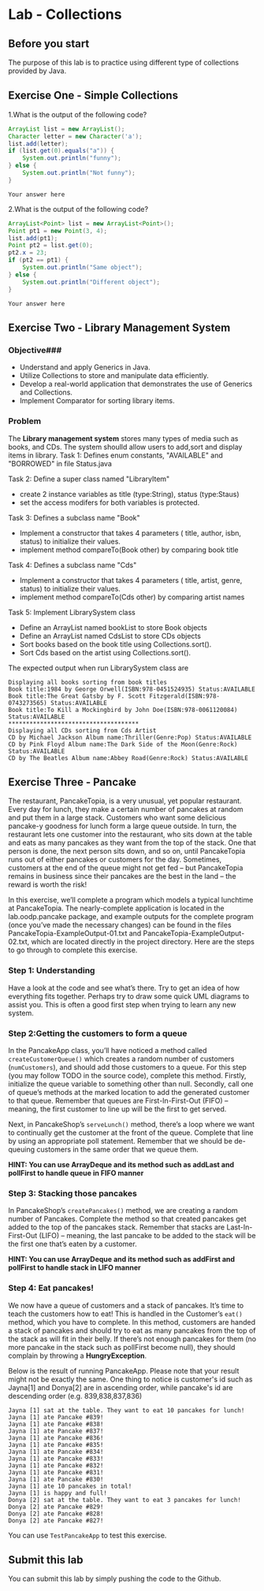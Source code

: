 Lab - Collections
==========

Before you start
----------
The purpose of this lab is to practice using different type of collections provided by Java.

Exercise One - Simple Collections
---------------------
1.What is the output of the following code?

```java
ArrayList list = new ArrayList();
Character letter = new Character('a');
list.add(letter);
if (list.get(0).equals("a")) {
	System.out.println("funny");
} else {
	System.out.println("Not funny");
}
```

```
Your answer here
```

2.What is the output of the following code?

```java
ArrayList<Point> list = new ArrayList<Point>();
Point pt1 = new Point(3, 4);
list.add(pt1);
Point pt2 = list.get(0);
pt2.x = 23;
if (pt2 == pt1) {
	System.out.println("Same object");
} else {
	System.out.println("Different object");
}
```

```
Your answer here
```

Exercise Two - Library Management System
-----------------------------------------

### Objective### 
- Understand and apply Generics in Java.
- Utilize Collections to store and manipulate data efficiently.
- Develop a real-world application that demonstrates the use of Generics and Collections.
- Implement Comparator for sorting library items.

### Problem ###
The **Library management system** stores many types of media such as books, and CDs. The system shoulld allow users to add,sort and display items in library.
Task 1: Defines enum constants, "AVAILABLE" and "BORROWED" in file Status.java

Task 2: Define a super class named "LibraryItem"
- create 2 instance variables as title (type:String), status (type:Staus)
- set the access modifers for both variables is protected.

Task 3: Defines a subclass name "Book"
-  Implement a constructor that takes 4 parameters ( title, author, isbn, status) to initialize their values.
-  implement method compareTo(Book other) by comparing book title

Task 4: Defines a subclass name "Cds"
- Implement a constructor that takes 4 parameters ( title, artist, genre, status) to initialize their values.
- implement method compareTo(Cds other) by comparing  artist names

Task 5: Implement LibrarySystem class
- Define an ArrayList named  bookList to store Book objects
- Define an ArrayList named  CdsList to store CDs objects
- Sort books based on the book title using Collections.sort().
- Sort Cds based on the artist using Collections.sort().

The expected output when run LibrarySystem class are 
```
Displaying all books sorting from book titles
Book title:1984 by George Orwell(ISBN:978-0451524935) Status:AVAILABLE
Book title:The Great Gatsby by F. Scott Fitzgerald(ISBN:978-0743273565) Status:AVAILABLE
Book title:To Kill a Mockingbird by John Doe(ISBN:978-0061120084) Status:AVAILABLE
*************************************
Displaying all CDs sorting from Cds Artist
CD by Michael Jackson Album name:Thriller(Genre:Pop) Status:AVAILABLE
CD by Pink Floyd Album name:The Dark Side of the Moon(Genre:Rock) Status:AVAILABLE
CD by The Beatles Album name:Abbey Road(Genre:Rock) Status:AVAILABLE
```



Exercise Three - Pancake
----------------------
The restaurant, PancakeTopia, is a very unusual, yet popular restaurant. Every day for lunch, they make a certain number of pancakes at random and put them in a large stack. Customers who want some delicious pancake-y goodness for lunch form a large queue outside. In turn, the restaurant lets one customer into the restaurant, who sits down at the table and eats as many pancakes as they want from the top of the stack. One that person is done, the next person sits down, and so on, until PancakeTopia runs out of either pancakes or customers for the day. Sometimes, customers at the end of the queue might not get fed – but PancakeTopia remains in business since their pancakes are the best in the land – the reward is worth the risk!

In this exercise, we’ll complete a program which models a typical lunchtime at PancakeTopia. The nearly-complete application is located in the lab.oodp.pancake package, and example outputs for the complete program (once you’ve made the necessary changes) can be found in the files PancakeTopia-ExampleOutput-01.txt and PancakeTopia-ExampleOutput-02.txt, which are located directly in the project directory. Here are the steps to go through to complete this exercise.

### Step 1: Understanding ###
Have a look at the code and see what’s there. Try to get an idea of how everything fits together. Perhaps try to draw some quick UML diagrams to assist you. This is often a good first step when trying to learn any new system.

### Step 2:Getting the customers to form a queue ###
In the PancakeApp class, you’ll have noticed a method called `createCustomerQueue()` which creates a random number of customers (`numCustomers`), and should add those customers to a queue. For this step (you may follow TODO in the source code), complete this method. Firstly, initialize the queue variable to something other than null. Secondly, call one of queue’s methods at the marked location to add the generated customer to that queue. Remember that queues are First-In-First-Out (FIFO) – meaning, the first customer to line up will be the first to get served.

Next, in PancakeShop’s `serveLunch()` method, there’s a loop where we want to continually get the customer at the front of the queue. Complete that line by using an appropriate poll statement. Remember that we should be de-queuing customers in the same order that we queue them.

**HINT: You can use ArrayDeque and its method such as addLast and pollFirst to handle queue in FIFO manner**


### Step 3: Stacking those pancakes ###
In PancakeShop’s `createPancakes()` method, we are creating a random number of Pancakes. Complete the method so that created pancakes get added to the top of the pancakes stack. Remember that stacks are Last-In-First-Out (LIFO) – meaning, the last pancake to be added to the stack will be the first one that’s eaten by a customer.

**HINT: You can use ArrayDeque and its method such as addFirst and pollFirst to handle stack in LIFO manner**


### Step 4: Eat pancakes! ###
We now have a queue of customers and a stack of pancakes. It’s time to teach the customers how to eat! This is handled in the Customer’s `eat()` method, which you have to complete. In this method, customers are handed a stack of pancakes and should try to eat as many pancakes from the top of the stack as will fit in their belly. If there’s not enough pancakes for them (no more pancake in the stack such as pollFirst become null), they should complain by throwing a **HungryException**.


Below is the result of running PancakeApp. Please note that your result might not be exactly the same. One thing to notice is customer's id such as Jayna[1] and Donya[2] are in ascending order, while pancake's id are descending order (e.g. 839,838,837,836)

```
Jayna [1] sat at the table. They want to eat 10 pancakes for lunch!
Jayna [1] ate Pancake #839!
Jayna [1] ate Pancake #838!
Jayna [1] ate Pancake #837!
Jayna [1] ate Pancake #836!
Jayna [1] ate Pancake #835!
Jayna [1] ate Pancake #834!
Jayna [1] ate Pancake #833!
Jayna [1] ate Pancake #832!
Jayna [1] ate Pancake #831!
Jayna [1] ate Pancake #830!
Jayna [1] ate 10 pancakes in total!
Jayna [1] is happy and full!
Donya [2] sat at the table. They want to eat 3 pancakes for lunch!
Donya [2] ate Pancake #829!
Donya [2] ate Pancake #828!
Donya [2] ate Pancake #827!
```
You can use `TestPancakeApp` to test this exercise.

Submit this lab
------------------
You can submit this lab by simply pushing the code to the Github. 

